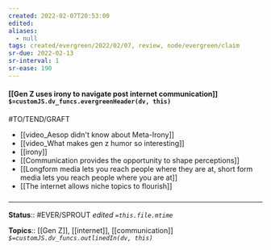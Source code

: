 ```yaml
---
created: 2022-02-07T20:53:00 
edited: 
aliases:
  - null
tags: created/evergreen/2022/02/07, review, node/evergreen/claim
sr-due: 2022-02-13
sr-interval: 1
sr-ease: 190
---
```


#### [[Gen Z uses irony to navigate post internet communication]] `$=customJS.dv_funcs.evergreenHeader(dv, this)`

#TO/TEND/GRAFT 
- [[video_Aesop didn't know about Meta-Irony]]
- [[video_What makes gen z humor so interesting]]
- [[irony]]
- [[Communication provides the opportunity to shape perceptions]]
- [[Longform media lets you reach people where they are at, short form media lets you reach people where you are at]]
- [[The internet allows niche topics to flourish]]

### <hr class="footnote"/>

**Status**:: #EVER/SPROUT
*edited `=this.file.mtime`*

**Topics**:: [[Gen Z]], [[internet]], [[communication]]
*`$=customJS.dv_funcs.outlinedIn(dv, this)`*
